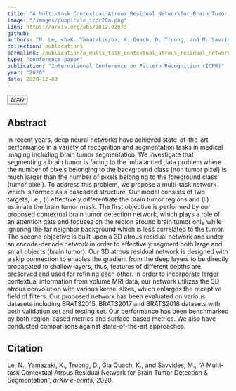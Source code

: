 ```yaml
---
title: "A Multi-task Contextual Atrous Residual Networkfor Brain Tumor Detection & Segmentation"
image: "/images/pubpic/le_icpr20a.png"
link: https://arxiv.org/abs/2012.02073
github: 
authors: "N. Le, <b>K. Yamazaki</b>, K. Quach, D. Truong, and M. Savvides"
collection: publications
permalink: /publication/a_multi_task_contextual_atrous_residual_networkfor_brain_tumor_detection_and_segmentation
type: "conference paper"
publication: "International Conference on Pattern Recognition (ICPR)"
year: "2020"
date: 2020-12-03
---
```

<button class="btn btn-round btn-sm btn-ghost-blue" onclick="location.href='https://arxiv.org/abs/2012.02073'">arXiv</button>

## Abstract
In recent years, deep neural networks have achieved state-of-the-art performance in a variety of recognition and segmentation tasks in medical imaging including brain tumor segmentation. We investigate that segmenting a brain tumor is facing to the imbalanced data problem where the number of pixels belonging to the background class (non tumor pixel) is much larger than the number of pixels belonging to the foreground class (tumor pixel). To address this problem, we propose a multi-task network which is formed as a cascaded structure. Our model consists of two targets, i.e., (i) effectively differentiate the brain tumor regions and (ii) estimate the brain tumor mask. The first objective is performed by our proposed contextual brain tumor detection network, which plays a role of an attention gate and focuses on the region around brain tumor only while ignoring the far neighbor background which is less correlated to the tumor. The second objective is built upon a 3D atrous residual network and under an encode-decode network in order to effectively segment both large and small objects (brain tumor). Our 3D atrous residual network is designed with a skip connection to enables the gradient from the deep layers to be directly propagated to shallow layers, thus, features of different depths are preserved and used for refining each other. In order to incorporate larger contextual information from volume MRI data, our network utilizes the 3D atrous convolution with various kernel sizes, which enlarges the receptive field of filters. Our proposed network has been evaluated on various datasets including BRATS2015, BRATS2017 and BRATS2018 datasets with both validation set and testing set. Our performance has been benchmarked by both region-based metrics and surface-based metrics. We also have conducted comparisons against state-of-the-art approaches. 

## Citation
Le, N., Yamazaki, K., Truong, D., Gia Quach, K., and Savvides, M., “A Multi-task Contextual Atrous Residual Network for Brain Tumor Detection & Segmentation”, <i>arXiv e-prints</i>, 2020.